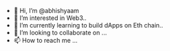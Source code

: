 - 👋 Hi, I’m @abhishyaam
- 👀 I’m interested in Web3..
- 🌱 I’m currently learning to build dApps on Eth chain..
- 💞️ I’m looking to collaborate on ...
- 📫 How to reach me ...

<!---
abhishyaam/abhishyaam is a ✨ special ✨ repository because its `README.md` (this file) appears on your GitHub profile.
You can click the Preview link to take a look at your changes.
--->
